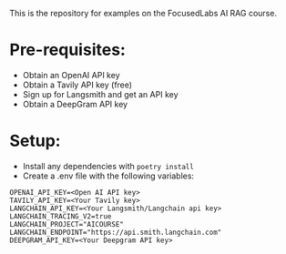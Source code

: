 This is the repository for examples on the FocusedLabs AI RAG course.

# Pre-requisites:
- Obtain an OpenAI API key
- Obtain a Tavily API key (free)
- Sign up for Langsmith and get an API key
- Obtain a DeepGram API key

# Setup:
- Install any dependencies with `poetry install`
- Create a .env file with the following variables:
```
OPENAI_API_KEY=<Open AI API key>
TAVILY_API_KEY=<Your Tavily key>
LANGCHAIN_API_KEY=<Your Langsmith/Langchain api key>
LANGCHAIN_TRACING_V2=true
LANGCHAIN_PROJECT="AICOURSE"
LANGCHAIN_ENDPOINT="https://api.smith.langchain.com"
DEEPGRAM_API_KEY=<Your Deepgram API key>
```

